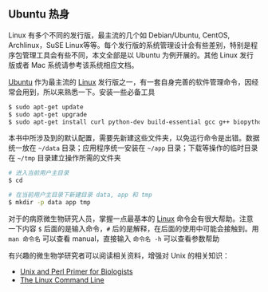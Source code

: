 ## Ubuntu 热身

Linux 有多个不同的发行版，最主流的几个如 Debian/Ubuntu, CentOS, Archlinux，SuSE Linux等等。每个发行版的系统管理设计会有些差别，特别是程序包管理工具会有些不同，本文全部是以 Ubuntu 为例开展的。其他 Linux 发行版或者 Mac 系统请参考该系统相应文档。

[Ubuntu][] 作为最主流的 [Linux][] 发行版之一，有一套自身完善的软件管理命令，因经常会用到，所以来熟悉一下。安装一些必备工具

```bash
$ sudo apt-get update
$ sudo apt-get upgrade
$ sudo apt-get install curl python-dev build-essential gcc g++ biopython bioperl libbz2-dev
```

本书中所涉及到的默认配置，需要先新建这些文件夹，以免运行命令是出错。数据统一放在 `~/data` 目录；应用程序统一安装在 `~/app` 目录；下载等操作的临时目录在 `~/tmp` 目录建立操作所需的文件夹

```bash
# 进入当前用户主目录
$ cd

# 在当前用户主目录下新建目录 data, app 和 tmp
$ mkdir -p data app tmp
```

对于的病原微生物研究人员，掌握一点最基本的 [Linux][] 命令会有很大帮助。注意一下内容 `$` 后面的是输入命令，`#` 后的是解释，在后面的使用中可能会接触到。用 `man 命令名` 可以查看 manual，直接输入 `命令名 -h` 可以查看参数帮助

有兴趣的微生物学研究者可以阅读相关资料，增强对 Unix 的相关知识：

* [Unix and Perl Primer for Biologists](http://korflab.ucdavis.edu/Unix_and_Perl/current.html)
* [The Linux Command Line](http://billie66.github.io/TLCL/book/zh/)

[Ubuntu]: http://www.ubuntu.com/ "Ubuntu"
[Linux]: http://www.linux.com/ "Linux"

